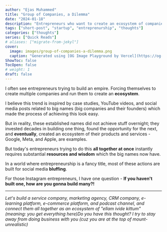 ```yaml
---
author: "Ejas Muhammed"
title: "Group of Companies, a Dilemma"
date: "2024-01-18"
description: "Entrepreneurs who want to create an ecosystem of companies all at once are at the peak of mount-unrealistic!"
tags: ["short-post", "startup", "entreprenurship", "thoughts"]
categories: ["thoughts"]
series: ["Quick Reads"]
# aliases: ["migrate-from-jekyl"]
cover:
  image: images/group-of-companies-a-dilemma.png
  caption: "Generated using [OG Image Playground by Vercel](https://og-playground.vercel.app/)"
ShowToc: false
TocOpen: false
# weight: 1
draft: false
---
```


I often see entrepreneurs trying to build an empire. Forcing themselves to create multiple companies and run them to create an **ecosystem**.

I believe this trend is inspired by case studies, YouTube videos, and social media posts related to big names (big companies and their founders) which made the process of achieving this look easy.

But in reality, these established names did not achieve stuff overnight; they invested decades in building one thing, found the opportunity for the next, and **eventually**, created an ecosystem of their products and services - Google, Meta, and Apple, are examples.

But today's entrepreneurs trying to do this **all together at once** instantly requires substantial **resources and wisdom** which the big names now have.

In a world where entrepreneurship is a fancy title, most of these actions are built for social media **bluffing**.

For those Instagram entrepreneurs, I have one question - **If you haven't built one, how are you gonna build many?!**

---
_Let's build a service company, marketing agency, CRM company, e-learning platform, e-commerce platform, and podcast channel, and connect them all together as an ecosystem of "ellam ivide kittum" (meaning: you get everything here)Do you have this thought? I try to stay away from doing business with you (cuz you are at the top of mount-unrealistic)_